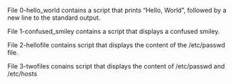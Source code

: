 File 0-hello_world contains a script that prints “Hello, World”, followed by a new line to the standard output.

File 1-confused_smiley contains a script that displays a confused smiley.

File 2-hellofile contains script that displays the content of the /etc/passwd file.

File 3-twofiles conains script that displays  the content of /etc/passwd and /etc/hosts
